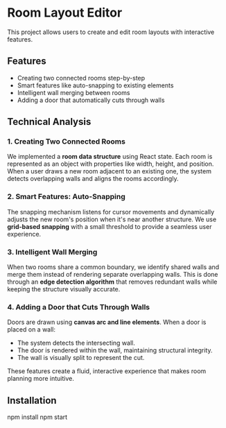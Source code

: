 # Room Layout Editor

This project allows users to create and edit room layouts with interactive features.

## Features

- Creating two connected rooms step-by-step
- Smart features like auto-snapping to existing elements
- Intelligent wall merging between rooms
- Adding a door that automatically cuts through walls

## Technical Analysis

### 1. Creating Two Connected Rooms

We implemented a **room data structure** using React state. Each room is represented as an object with properties like width, height, and position. When a user draws a new room adjacent to an existing one, the system detects overlapping walls and aligns the rooms accordingly.

### 2. Smart Features: Auto-Snapping

The snapping mechanism listens for cursor movements and dynamically adjusts the new room's position when it's near another structure. We use **grid-based snapping** with a small threshold to provide a seamless user experience.

### 3. Intelligent Wall Merging

When two rooms share a common boundary, we identify shared walls and merge them instead of rendering separate overlapping walls. This is done through an **edge detection algorithm** that removes redundant walls while keeping the structure visually accurate.

### 4. Adding a Door that Cuts Through Walls

Doors are drawn using **canvas arc and line elements**. When a door is placed on a wall:

- The system detects the intersecting wall.
- The door is rendered within the wall, maintaining structural integrity.
- The wall is visually split to represent the cut.

These features create a fluid, interactive experience that makes room planning more intuitive.

## Installation

npm install
npm start

